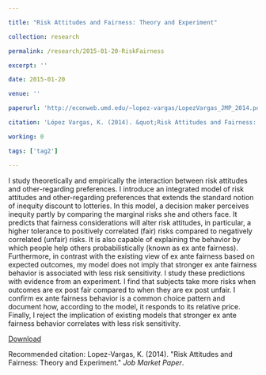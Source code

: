 ```yaml
---

title: "Risk Attitudes and Fairness: Theory and Experiment"

collection: research

permalink: /research/2015-01-20-RiskFairness

excerpt: ''

date: 2015-01-20

venue: ''

paperurl: 'http://econweb.umd.edu/~lopez-vargas/LopezVargas_JMP_2014.pdf'

citation: 'López Vargas, K. (2014). &quot;Risk Attitudes and Fairness: Theory and Experiment.&quot; <i>Job Market Paper</i>'

working: 0

tags: ['tag2']

---
```



I study theoretically and empirically the interaction between risk attitudes and other-regarding preferences. I introduce an integrated model of risk attitudes and other-regarding preferences that extends the standard notion of inequity discount to lotteries. In this model, a decision maker perceives inequity partly by comparing the marginal risks she and others face. It predicts that fairness considerations will alter risk attitudes, in particular, a higher tolerance to positively correlated (fair) risks compared to negatively correlated (unfair) risks. It is also capable of explaining the behavior by which people help others probabilistically (known as ex ante fairness). Furthermore, in contrast with the existing view of ex ante fairness based on expected outcomes, my model does not imply that stronger ex ante fairness behavior is associated with less risk sensitivity. I study these predictions with evidence from an experiment. I find that subjects take more risks when outcomes are ex post fair compared to when they are ex post unfair. I confirm ex ante fairness behavior is a common choice pattern and document how, according to the model, it responds to its relative price. Finally, I reject the implication of existing models that stronger ex ante fairness behavior correlates with less risk sensitivity.

[Download](http://econweb.umd.edu/~lopez-vargas/LopezVargas_JMP_2014.pdf)

Recommended citation: Lopez-Vargas, K. (2014). "Risk Attitudes and Fairness: Theory and Experiment." <i>Job Market Paper</i>.
